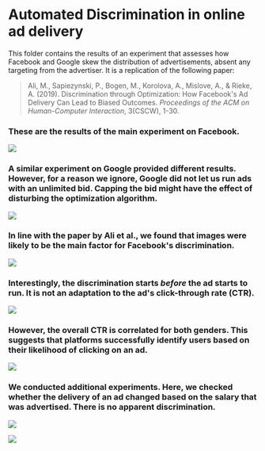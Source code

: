 # Automated Discrimination in online ad delivery

This folder contains the results of an experiment that assesses how Facebook and Google skew the distribution of advertisements, absent any targeting from the advertiser. It is a replication of the following paper:

> Ali, M., Sapiezynski, P., Bogen, M., Korolova, A., Mislove, A., & Rieke, A. (2019). Discrimination through Optimization: How Facebook's Ad Delivery Can Lead to Biased Outcomes. _Proceedings of the ACM on Human-Computer Interaction_, 3(CSCW), 1-30.

### These are the results of the main experiment on Facebook.

![](https://github.com/algorithmwatch/automated-discrimination/blob/main/output/img/zmyqK-when-deciding-who-to-show-an-ad-to-facebook-relies-on-gross-stereotypes.png?raw=true)

### A similar experiment on Google provided different results. However, for a reason we ignore, Google did not let us run ads with an unlimited bid. Capping the bid might have the effect of disturbing the optimization algorithm.

![](https://github.com/algorithmwatch/automated-discrimination/blob/main/output/img/92d1m-google-seems-to-discriminate-much-less.png?raw=true)

### In line with the paper by Ali et al., we found that images were likely to be the main factor for Facebook's discrimination.

![](https://github.com/algorithmwatch/automated-discrimination/blob/main/output/img/FkoAh-facebook-uses-the-image-of-the-ad-to-discriminate.png?raw=true)


### Interestingly, the discrimination starts _before_ the ad starts to run. It is not an adaptation to the ad's click-through rate (CTR).

![](https://github.com/algorithmwatch/automated-discrimination/blob/main/output/img/Mc3UY-facebook-does-not-optimize-based-on-an-ad-s-ctr.png?raw=true)


### However, the overall CTR is correlated for both genders. This suggests that platforms successfully identify users based on their likelihood of clicking on an ad.

![](https://github.com/algorithmwatch/automated-discrimination/blob/main/output/img/05Na4-ctr-between-gender-mostly-correlate-on-facebook.png?raw=true)

### We conducted additional experiments. Here, we checked whether the delivery of an ad changed based on the salary that was advertised. There is no apparent discrimination.

![](https://github.com/algorithmwatch/automated-discrimination/blob/main/output/img/QOdFS-no-discrimination-based-on-salary.png?raw=true)

![](https://github.com/algorithmwatch/automated-discrimination/blob/main/output/img/DDeUp-no-discrimination-based-on-salary-age-.png?raw=true)
